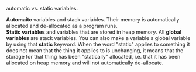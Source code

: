 automatic vs. static variables.  

**Automaitc** variables and stack variables. Their memory is automatically allocated and de-allocated as a program runs.  
**Static variables** and variables that are stored in heap memory. All **global variables** are stack variables. You can
also make a variable a global variable by using that **static** keyword. When the word "static" applies to something it
does not mean that the thing it applies to is unchanging, it means that the storage for that thing has been "statically"
allocated, i.e. that it has been allocated on heap memory and will not automatically de-allocate.

